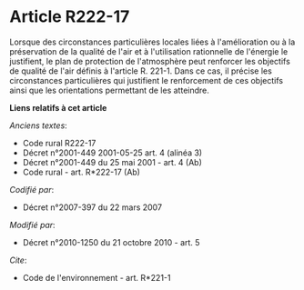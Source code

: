 # Article R222-17

Lorsque des circonstances particulières locales liées à l'amélioration ou à la préservation de la qualité de l'air et à
l'utilisation rationnelle de l'énergie le justifient, le plan de protection de l'atmosphère peut renforcer les objectifs de
qualité de l'air définis à l'article R. 221-1. Dans ce cas, il précise les circonstances particulières qui justifient le
renforcement de ces objectifs ainsi que les orientations permettant de les atteindre.

**Liens relatifs à cet article**

_Anciens textes_:

  - Code rural R222-17
  - Décret n°2001-449 2001-05-25 art. 4 (alinéa 3)
  - Décret n°2001-449 du 25 mai 2001 - art. 4 (Ab)
  - Code rural - art. R*222-17 (Ab)

_Codifié par_:

  - Décret n°2007-397 du 22 mars 2007

_Modifié par_:

  - Décret n°2010-1250 du 21 octobre 2010 - art. 5

_Cite_:

  - Code de l'environnement - art. R*221-1
